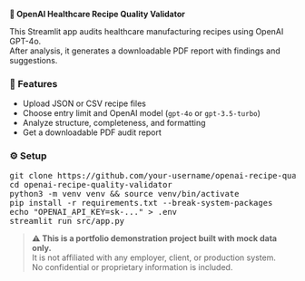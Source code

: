 **🧪 OpenAI Healthcare Recipe Quality Validator**

This Streamlit app audits healthcare manufacturing recipes using OpenAI GPT-4o.  
After analysis, it generates a downloadable PDF report with findings and suggestions.

<h3>🚀 Features</h3>

- Upload JSON or CSV recipe files  
- Choose entry limit and OpenAI model (<code>gpt-4o</code> or <code>gpt-3.5-turbo</code>)  
- Analyze structure, completeness, and formatting  
- Get a downloadable PDF audit report  

<h3>⚙️ Setup</h3>

<pre>
git clone https://github.com/your-username/openai-recipe-quality-validator.git
cd openai-recipe-quality-validator
python3 -m venv venv && source venv/bin/activate
pip install -r requirements.txt --break-system-packages
echo "OPENAI_API_KEY=sk-..." > .env
streamlit run src/app.py
</pre>

<blockquote>
<b>⚠️ This is a portfolio demonstration project built with mock data only.</b><br>
It is not affiliated with any employer, client, or production system.<br>
No confidential or proprietary information is included.
</blockquote>
